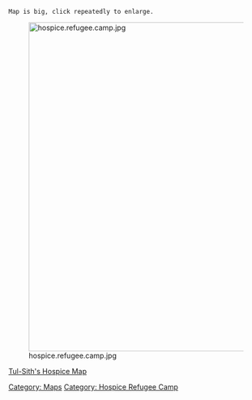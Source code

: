 `Map is big, click repeatedly to enlarge.`

<figure>
<img src="hospice.refugee.camp.jpg" title="hospice.refugee.camp.jpg"
width="650" alt="hospice.refugee.camp.jpg" />
<figcaption aria-hidden="true">hospice.refugee.camp.jpg</figcaption>
</figure>

[Tul-Sith's Hospice Map](Tul-Sith's_Hospice_Map "wikilink")

[Category: Maps](Category:_Maps "wikilink") [Category: Hospice Refugee
Camp](Category:_Hospice_Refugee_Camp "wikilink")

